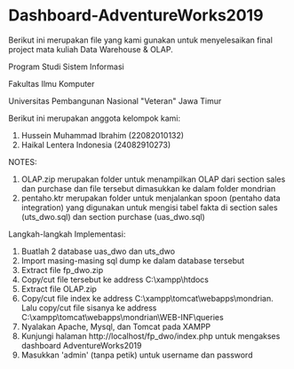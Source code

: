 # Dashboard-AdventureWorks2019
Berikut ini merupakan file yang kami gunakan untuk menyelesaikan final project mata kuliah Data Warehouse &amp; OLAP.

Program Studi Sistem Informasi

Fakultas Ilmu Komputer

Universitas Pembangunan Nasional "Veteran" Jawa Timur

Berikut ini merupakan anggota kelompok kami:
1. Hussein Muhammad Ibrahim (22082010132)
2. Haikal Lentera Indonesia (24082910273)


NOTES:
1. OLAP.zip merupakan folder untuk menampilkan OLAP dari section sales dan purchase dan file tersebut dimasukkan ke dalam folder mondrian
2. pentaho.ktr merupakan folder untuk menjalankan spoon (pentaho data integration) yang digunakan untuk mengisi tabel fakta di section sales (uts_dwo.sql) dan section purchase (uas_dwo.sql)


Langkah-langkah Implementasi:
1. Buatlah 2 database uas_dwo dan uts_dwo
2. Import masing-masing sql dump ke dalam database tersebut
3. Extract file fp_dwo.zip
4. Copy/cut file tersebut ke address C:\xampp\htdocs
5. Extract file OLAP.zip
6. Copy/cut file index ke address C:\xampp\tomcat\webapps\mondrian. Lalu copy/cut file sisanya ke address C:\xampp\tomcat\webapps\mondrian\WEB-INF\queries
7. Nyalakan Apache, Mysql, dan Tomcat pada XAMPP
8. Kunjungi halaman http://localhost/fp_dwo/index.php untuk mengakses dashboard AdventureWorks2019
9. Masukkan 'admin' (tanpa petik) untuk username dan password
